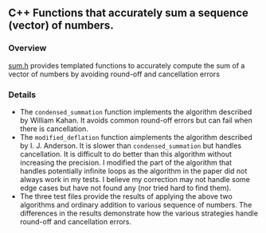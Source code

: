 ## C++ Functions that accurately sum a sequence (vector) of numbers.

### Overview
[sum.h](sum.h) provides templated functions to accurately compute the sum of a
vector of numbers by avoiding round-off and cancellation errors

### Details
- The `condensed_summation` function implements the algorithm described by
  William Kahan. It avoids common round-off errors but can fail when there is
  cancellation.
- The `modified_deflation` function aimplements the algorithm described by I.
  J. Anderson. It is slower than `condensed_summation` but handles
  cancellation.  It is difficult to do better than this algorithm without
  increasing the precision. I modified the part of the algorithm that handles
  potentially infinite loops as the algorithm in the paper did not always work in
  my tests.  I believe my correction may not handle some edge cases but have not
  found any (nor tried hard to find them).
- The three test files provide the results of applying the above two algorithms
  and ordinary addition to various sequence of numbers. The differences in the
  results demonstrate how the various strategies handle round-off and cancellation
  errors.
